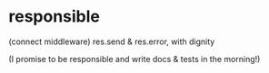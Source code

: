 # responsible
(connect middleware) res.send & res.error, with dignity

(I promise to be responsible and write docs & tests in the morning!)